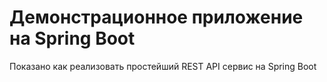 # Демонстрационное приложение на Spring Boot

Показано как реализовать простейший REST API сервис на Spring Boot